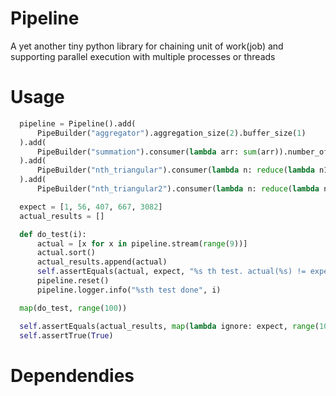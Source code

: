 # Pipeline
A yet another tiny python library for chaining unit of work(job) and supporting parallel execution with multiple processes or threads

# Usage
```python
  pipeline = Pipeline().add(
      PipeBuilder("aggregator").aggregation_size(2).buffer_size(1)
  ).add(
      PipeBuilder("summation").consumer(lambda arr: sum(arr)).number_of_consumer(3).buffer_size(1)
  ).add(
      PipeBuilder("nth_triangular").consumer(lambda n: reduce(lambda n1, n2: n1 + n2, range(1, n), 1)).number_of_consumer(5).buffer_size(1)
  ).add(
      PipeBuilder("nth_triangular2").consumer(lambda n: reduce(lambda n1, n2: n1 + n2, range(1, n), 1)).number_of_consumer(5).buffer_size(1))

  expect = [1, 56, 407, 667, 3082]
  actual_results = []

  def do_test(i):
      actual = [x for x in pipeline.stream(range(9))]
      actual.sort()
      actual_results.append(actual)
      self.assertEquals(actual, expect, "%s th test. actual(%s) != expected(%s)" % (i, actual, expect))
      pipeline.reset()
      pipeline.logger.info("%sth test done", i)

  map(do_test, range(100))

  self.assertEquals(actual_results, map(lambda ignore: expect, range(100)))
  self.assertTrue(True)
```

# Dependendies
